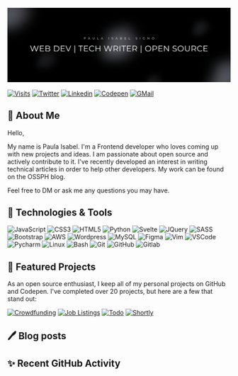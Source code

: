<!-- Banner Image -->
[![](./githubheader.png)](https://linktr.ee/codewithpau)

[![Visits](https://komarev.com/ghpvc/?username=paulaxisabel&logo=GitHub&label=Visitors&color=1d1f21&logoColor=white&style=flat)](https://github.com/paulaxisabel)
[![Twitter](https://img.shields.io/twitter/follow/codewithpau?logo=twitter&style=flat&color=515151&labelColor=1d1f21)](https://www.twitter.com/codewithpau)
[![Linkedin](https://img.shields.io/badge/Paula%20Isabel%20Signo-1d1f21?style=flat&logo=linkedin&logoColor=0A66C2)](https://www.linkedin.com/in/paulasigno)
[![Codepen](https://img.shields.io/badge/@paulaxisabel-1d1f21?style=flat&logo=codepen&logoColor=white)](https://codepen.io/paulaxisabel/)
[![GMail](https://img.shields.io/badge/codewithpaula@gmail.com-1d1f21?style=flat&logo=gmail&logoColor=white)](mailto:codewithpaula@gmail.com)

<!-- About -->
## 👋 About Me

Hello,

My name is Paula Isabel. I'm a Frontend developer who loves coming up with new projects and ideas. I am passionate about open source and actively contribute to it. I've recently developed an interest in writing technical articles in order to help other developers. My work can be found on the OSSPH blog.

Feel free to DM or ask me any questions you may have. 

<!-- Tech Stack -->
## 🔧 Technologies & Tools
![JavaScript](https://img.shields.io/badge/-JavaScript-1d1f21?style=flat&logo=javascript)
![CSS3](https://img.shields.io/badge/-CSS3-1d1f21?style=flat&logo=CSS3&logoColor=1572B6)
![HTML5](https://img.shields.io/badge/-HTML5-1d1f21?style=flat&logo=HTML5&logoColor=E34F26)
![Python](https://img.shields.io/badge/-Python-1d1f21?style=flat&logo=Python&logoColor=3776AB)
![Svelte](https://img.shields.io/badge/-Svelte-1d1f21?style=flat&logo=Svelte&logoColor=FF3E00)
![JQuery](https://img.shields.io/badge/-JQuery-1d1f21?style=flat&logo=JQuery&logoColor=0769AD)
![SASS](https://img.shields.io/badge/-Sass-1d1f21?style=flat&logo=Sass&logoColor=CC6699)
![Bootstrap](https://img.shields.io/badge/-Bootstrap-1d1f21?style=flat&logo=Bootstrap&logoColor=7952B3)
![AWS](https://img.shields.io/badge/-Amazon%20AWS-1d1f21?style=flat&logo=Amazon-AWS&logoColor=ffffff)
![Wordpress](https://img.shields.io/badge/-Wordpress-1d1f21?style=flat&logo=Wordpress&logoColor=21759B)
![MySQL](https://img.shields.io/badge/-MySQL-1d1f21?style=flat&logo=MySQL&logoColor=4479A1)
![Figma](https://img.shields.io/badge/-Figma-1d1f21?style=flat&logo=Figma&logoColor=F24E1E)
![Vim](https://img.shields.io/badge/-Vim-1d1f21?style=flat&logo=Vim&logoColor=019733)
![VSCode](https://img.shields.io/badge/-Visual%20Studio%20Code-1d1f21?style=flat&logo=Visual-Studio-Code&logoColor=5C2D91)
![Pycharm](https://img.shields.io/badge/-PyCharm-1d1f21?style=flat&logo=PyCharm&logoColor=ffffff)
![Linux](https://img.shields.io/badge/-Linux-1d1f21?style=flat&logo=Linux&logoColor=FCC624)
![Bash](https://img.shields.io/badge/-GNU%20Bash-1d1f21?style=flat&logo=GNU-Bash&logoColor=4EAA25)
![Git](https://img.shields.io/badge/-Git-1d1f21?style=flat&logo=Git&logoColor=F05032)
![GitHub](https://img.shields.io/badge/-GitHub-1d1f21?style=flat&logo=GitHub&logoColor=ffffff)
![Gitlab](https://img.shields.io/badge/-Gitlab-1d1f21?style=flat&logo=Gitlab&logoColor=FC6D26)

<!-- Featured Projects -->

## 📂 Featured Projects
As an open source enthusiast, I keep all of my personal projects on GitHub and Codepen. I've completed over 20 projects, but here are a few that stand out:

<div align="left">
  <!--  Crowdfunding   -->
  <a href="https://github.com/paulaxisabel/crowdfunding"><img src="https://github-readme-stats.vercel.app/api/pin/?username=paulaxisabel&repo=crowdfunding&theme=react&bg_color=1d1f21&title_color=6CD63E&icon_color=0D74E7&hide_border=true&show_icons=true&" alt="Crowdfunding"></a>
  <!--  Job Listings   -->
  <a href="https://github.com/paulaxisabel/job-listings"><img src="https://github-readme-stats.vercel.app/api/pin/?username=paulaxisabel&repo=job-listings&theme=react&bg_color=1d1f21&title_color=6CD63E&icon_color=0D74E7&hide_border=true&show_icons=true&" alt="Job Listings"></a>
  <!--  Todo   -->
  <a href="https://github.com/paulaxisabel/Todo"><img src="https://github-readme-stats.vercel.app/api/pin/?username=paulaxisabel&repo=Todo&theme=react&bg_color=1d1f21&title_color=6CD63E&icon_color=0D74E7&hide_border=true&show_icons=true&" alt="Todo"></a>
  <!--  Shortly   -->
  <a href="https://github.com/paulaxisabel/shortly"><img src="https://github-readme-stats.vercel.app/api/pin/?username=paulaxisabel&repo=shortly&theme=react&bg_color=1d1f21&title_color=6CD63E&icon_color=0D74E7&hide_border=true&show_icons=true&" alt="Shortly"></a>
</div>

## 🖊️ Blog posts

<!-- BLOG-POST-LIST:START -->
<!-- BLOG-POST-LIST:END -->

## ✨ Recent GitHub Activity

<!--START_SECTION:activity-->
<!--END_SECTION:activity-->
